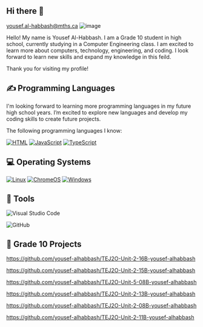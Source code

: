 ## Hi there 👋

yousef.al-habbash@mths.ca
![image](https://github.com/user-attachments/assets/f3eddf87-729d-403c-9947-c668210af0f3)

Hello! My name is Yousef Al-Habbash. I am a Grade 10 student in high school, currently studying in a Computer Engineering class. I am excited to learn more about computers, technology, engineering, and coding. I look forward to learn new skills and expand my knowledge in this feild.

Thank you for visiting my profile!

<h2>✍ Programming Languages</h2>
I'm looking forward to learning more programming languages in my future high school years. I’m excited to explore new languages and develop my coding skills to create future projects.

The following programming languages I know:
<p>
  <a href="https://github.com/search?q=user%3AMr-Coxall+language%3Ahtml"><img alt="HTML" src="https://img.shields.io/badge/HTML-E34F26.svg?logo=html5&logoColor=white"></a>
  <a href="https://github.com/search?q=user%3AMr-Coxall+language%3Ajavascript"><img alt="JavaScript" src="https://img.shields.io/badge/JavaScript-F7DF1E.svg?logo=javascript&logoColor=white"></a>
  <a href="https://github.com/search?q=user%3AMr-Coxall+language%3Atypescript"><img alt="TypeScript" src="https://img.shields.io/badge/TypeScript-%23007ACC.svg?logo=TypeScript&logoColor=white"></a>
</p>

<h2>💻 Operating Systems</h2>
<p>
  <a href="https://linux.org/"><img src="https://img.shields.io/badge/Linux-FCC624?logo=linux&logoColor=white" alt="Linux"></a>
  <a href="https://www.google.com/intl/en_ca/chromebook/chrome-os/"><img src="https://img.shields.io/badge/chrome%20os-3d89fc?logo=google%20chrome&logoColor=white" alt="ChromeOS"></a>
   <a href="https://www.microsoft.com/en-ca/windows/"><img src="https://img.shields.io/badge/Windows-0078D6?logo=windows&logoColor=white" alt="Windows"></a>
</p>

## 🔧 Tools

  
  ![Visual Studio Code](https://img.shields.io/badge/Visual%20Studio%20Code-0078d7.svg?style=for-the-badge&logo=visual-studio-code&logoColor=white)

  ![GitHub](https://img.shields.io/badge/github-%23121011.svg?style=for-the-badge&logo=github&logoColor=white)
  


## 📝 Grade 10 Projects

https://github.com/yousef-alhabbash/TEJ2O-Unit-2-16B-yousef-alhabbash

https://github.com/yousef-alhabbash/TEJ2O-Unit-2-15B-yousef-alhabbash

https://github.com/yousef-alhabbash/TEJ2O-Unit-5-08B-yousef-alhabbash

https://github.com/yousef-alhabbash/TEJ2O-Unit-2-13B-yousef-alhabbash

https://github.com/yousef-alhabbash/TEJ2O-Unit-2-08B-yousef-alhabbash

https://github.com/yousef-alhabbash/TEJ2O-Unit-2-11B-yousef-alhabbash

<!--
**yousef-alhabbash/yousef-alhabbash** is a ✨ _special_ ✨ repository because its `README.md` (this file) appears on your GitHub profile.

Here are some ideas to get you started:

- 🔭 I’m currently working on ...
- 🌱 I’m currently learning ...
- 👯 I’m looking to collaborate on ...
- 🤔 I’m looking for help with ...
- 💬 Ask me about ...
- 📫 How to reach me: ...
- 😄 Pronouns: ...
- ⚡ Fun fact: ...
-->
